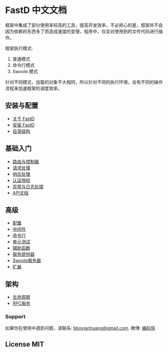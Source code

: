 # FastD 中文文档

框架中集成了部分使用率较高的工具，提高开发效率，不必担心的是，框架并不会因为依赖的东西多了而造成速度的变慢，程序中，仅会对使用到的文件代码进行操作。

框架执行模式: 

1. 普通模式
2. 命令行模式
3. Swoole 模式

针对不同模式，加载的对象不大相同，所以针对不同的执行环境，会有不同的操作流程来加速框架的调度效率。

安装与配置
--------

* [关于 FastD](1-1-about-fastd.md)
* [安装 FastD](1-2-installing.md)
* [目录结构](1-3-directory-structure.md)


基础入门
-------

* [路由与控制器](2-1-routing-and-controllers.md)
* [请求处理](2-2-request-handling.md)
* [响应处理](2-3-response-handling.md)
* [认证授权](2-4-authorization.md)
* [异常与日志处理](2-5-exception-logger-handling.md)
* [API文档](2-6-docuemnt.md)

高级
-------

* [配置](3-1-configuration.md)
* [中间件](3-2-middleware.md)
* [命令行](3-3-console.md)
* [单元测试](3-4-testcase.md)
* [辅助函数](3-5-helpers.md)
* [服务提供器](3-6-service-provider.md)
* [Swoole服务器](3-7-swoole-server.md)
* [扩展](3-8-extend.md)


架构
---------

* [生命周期](4-1-lifecycle.md)
* [RPC服务](4-2-microservice.md)

### Support

如果你在使用中遇到问题，请联系: [bboyjanhuang@gmail.com](mailto:bboyjanhuang@gmail.com). 微博: [编码侠](http://weibo.com/ecbboyjan)

## License MIT